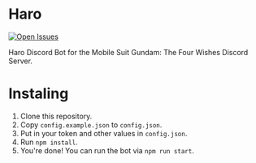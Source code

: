 # Haro

[![Open Issues](https://badgen.net/github/open-issues/SpaceboyRoss01/harobot)](https://github.com/SpaceboyRoss01/harobot/issues)

Haro Discord Bot for the Mobile Suit Gundam: The Four Wishes Discord Server.

# Instaling

1. Clone this repository.
2. Copy `config.example.json` to `config.json`.
3. Put in your token and other values in `config.json`.
4. Run `npm install`.
5. You're done! You can run the bot via `npm run start`.
